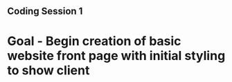 ## Coding Session 1

# Goal - Begin creation of basic website front page with initial styling to show client 

